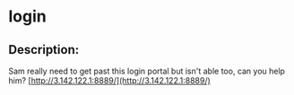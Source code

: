 
# login
## Description:
Sam really need to get past this login portal but isn't able too, can you help him?
[http://3.142.122.1:8889/](http://3.142.122.1:8889/)


